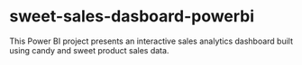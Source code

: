 # sweet-sales-dasboard-powerbi
This Power BI project presents an interactive sales analytics dashboard built using candy and sweet product sales data.

